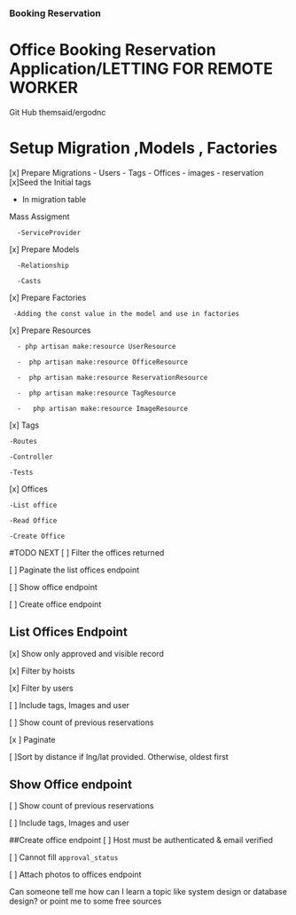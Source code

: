 
### Booking Reservation
# Office Booking Reservation Application/LETTING FOR REMOTE WORKER
Git Hub
themsaid/ergodnc

# Setup Migration ,Models , Factories

[x] Prepare Migrations
    - Users
    - Tags
    - Offices
    - images
    - reservation
[x]Seed the Initial tags

   - In migration table

   Mass Assigment 

      -ServiceProvider

[x] Prepare Models

      -Relationship

      -Casts

[x] Prepare Factories

     -Adding the const value in the model and use in factories

[x] Prepare Resources

      - php artisan make:resource UserResource

      -  php artisan make:resource OfficeResource 

      -  php artisan make:resource ReservationResource

      -  php artisan make:resource TagResource

      -   php artisan make:resource ImageResource

[x] Tags

    -Routes

    -Controller

    -Tests


[x] Offices

    -List office 

    -Read Office

    -Create Office

#TODO NEXT
[ ] Filter the offices returned

[ ] Paginate the list offices endpoint

[ ] Show office endpoint

[ ] Create office endpoint

## List Offices Endpoint

[x] Show only approved and visible record

[x] Filter by hoists

[x] Filter by users

[ ] Include tags, Images and user

[ ] Show count of previous reservations

[x ] Paginate

[ ]Sort by distance if lng/lat provided. Otherwise, oldest first

## Show Office endpoint

[ ] Show count of previous reservations

[ ] Include tags, Images and user

##Create office endpoint
[ ] Host must be authenticated & email verified

[ ] Cannot fill `approval_status`

[ ] Attach photos to offices endpoint



​Can someone tell me how can I learn a topic like system design or database design? or point me to some free sources
